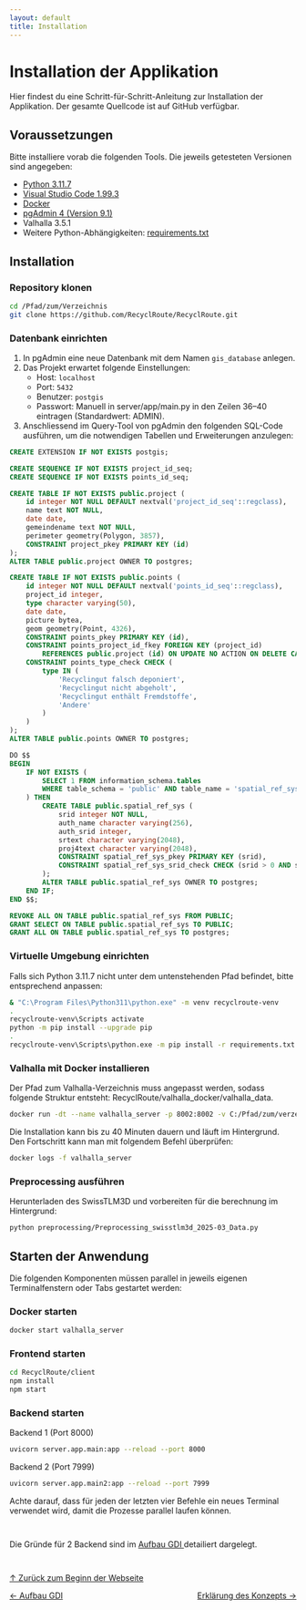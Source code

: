 ```yaml
---
layout: default
title: Installation
---
```

<a id="top"></a>

# Installation der Applikation

Hier findest du eine Schritt-für-Schritt-Anleitung zur Installation der Applikation. Der gesamte Quellcode ist auf GitHub verfügbar.

## Voraussetzungen

Bitte installiere vorab die folgenden Tools. Die jeweils getesteten Versionen sind angegeben:


<ul>
  <li><a href="https://www.python.org/downloads/release/python-3117/">Python 3.11.7</a></li>
  <li><a href="https://code.visualstudio.com/">Visual Studio Code 1.99.3</a></li>
  <li><a href="https://docs.docker.com/desktop/setup/install/windows-install/">Docker</a></li>
  <li><a href="https://www.postgresql.org/ftp/pgadmin/pgadmin4/v9.1/windows/">pgAdmin 4 (Version 9.1)</a></li>
  <li>Valhalla 3.5.1</li>
  <li>Weitere Python-Abhängigkeiten: <a href="assets/downloads/requirements.txt">requirements.txt</a></li>
</ul>



## Installation
### Repository klonen

```bash
cd /Pfad/zum/Verzeichnis
git clone https://github.com/RecyclRoute/RecyclRoute.git
```

### Datenbank einrichten

1. In pgAdmin eine neue Datenbank mit dem Namen `gis_database` anlegen.  
2. Das Projekt erwartet folgende Einstellungen:
   - Host: `localhost`
   - Port: `5432`
   - Benutzer: `postgis`
   - Passwort: Manuell in server/app/main.py in den Zeilen 36–40 eintragen (Standardwert: ADMIN).
3. Anschliessend im Query-Tool von pgAdmin den folgenden SQL-Code ausführen, um die notwendigen Tabellen und Erweiterungen anzulegen:

```sql
CREATE EXTENSION IF NOT EXISTS postgis;

CREATE SEQUENCE IF NOT EXISTS project_id_seq;
CREATE SEQUENCE IF NOT EXISTS points_id_seq;

CREATE TABLE IF NOT EXISTS public.project (
    id integer NOT NULL DEFAULT nextval('project_id_seq'::regclass),
    name text NOT NULL,
    date date,
    gemeindename text NOT NULL,
    perimeter geometry(Polygon, 3857),
    CONSTRAINT project_pkey PRIMARY KEY (id)
);
ALTER TABLE public.project OWNER TO postgres;

CREATE TABLE IF NOT EXISTS public.points (
    id integer NOT NULL DEFAULT nextval('points_id_seq'::regclass),
    project_id integer,
    type character varying(50),
    date date,
    picture bytea,
    geom geometry(Point, 4326),
    CONSTRAINT points_pkey PRIMARY KEY (id),
    CONSTRAINT points_project_id_fkey FOREIGN KEY (project_id)
        REFERENCES public.project (id) ON UPDATE NO ACTION ON DELETE CASCADE,
    CONSTRAINT points_type_check CHECK (
        type IN (
            'Recyclingut falsch deponiert',
            'Recyclingut nicht abgeholt',
            'Recyclingut enthält Fremdstoffe',
            'Andere'
        )
    )
);
ALTER TABLE public.points OWNER TO postgres;

DO $$
BEGIN
    IF NOT EXISTS (
        SELECT 1 FROM information_schema.tables 
        WHERE table_schema = 'public' AND table_name = 'spatial_ref_sys'
    ) THEN
        CREATE TABLE public.spatial_ref_sys (
            srid integer NOT NULL,
            auth_name character varying(256),
            auth_srid integer,
            srtext character varying(2048),
            proj4text character varying(2048),
            CONSTRAINT spatial_ref_sys_pkey PRIMARY KEY (srid),
            CONSTRAINT spatial_ref_sys_srid_check CHECK (srid > 0 AND srid <= 998999)
        );
        ALTER TABLE public.spatial_ref_sys OWNER TO postgres;
    END IF;
END $$;

REVOKE ALL ON TABLE public.spatial_ref_sys FROM PUBLIC;
GRANT SELECT ON TABLE public.spatial_ref_sys TO PUBLIC;
GRANT ALL ON TABLE public.spatial_ref_sys TO postgres;
```

### Virtuelle Umgebung einrichten

Falls sich Python 3.11.7 nicht unter dem untenstehenden Pfad befindet, bitte entsprechend anpassen:

```bash
& "C:\Program Files\Python311\python.exe" -m venv recyclroute-venv
.
recyclroute-venv\Scripts activate
python -m pip install --upgrade pip
.
recyclroute-venv\Scripts\python.exe -m pip install -r requirements.txt
```

### Valhalla mit Docker installieren

Der Pfad zum Valhalla-Verzeichnis muss angepasst werden, sodass folgende Struktur entsteht: RecyclRoute/valhalla_docker/valhalla_data.

```bash
docker run -dt --name valhalla_server -p 8002:8002 -v C:/Pfad/zum/verzeichnis/valhalla_docker/valhalla_data:/custom_files -e tile_urls=https://download.geofabrik.de/europe/switzerland-latest.osm.pbf ghcr.io/nilsnolde/docker-valhalla/valhalla:latest
```

Die Installation kann bis zu 40 Minuten dauern und läuft im Hintergrund. Den Fortschritt kann man mit folgendem Befehl überprüfen:

```bash
docker logs -f valhalla_server
```

### Preprocessing ausführen

Herunterladen des SwissTLM3D und vorbereiten für die berechnung im Hintergrund:

```bash
python preprocessing/Preprocessing_swisstlm3d_2025-03_Data.py
```

## Starten der Anwendung
Die folgenden Komponenten müssen parallel in jeweils eigenen Terminalfenstern oder Tabs gestartet werden:
### Docker starten

```bash
docker start valhalla_server
```
### Frontend starten

```bash
cd RecyclRoute/client
npm install
npm start
```

### Backend starten

Backend 1 (Port 8000)
```bash
uvicorn server.app.main:app --reload --port 8000
```

Backend 2 (Port 7999)
```bash
uvicorn server.app.main2:app --reload --port 7999
```

Achte darauf, dass für jeden der letzten vier Befehle ein neues Terminal verwendet wird, damit die Prozesse parallel laufen können.

<div style="margin-top: 3em;"></div>

Die Gründe für 2 Backend sind im <a href="AufbauGDI.html">Aufbau GDI </a> detailiert dargelegt. 

<div style="margin-top: 3em;"></div>

[↑ Zurück zum Beginn der Webseite](#top) 

<div style="display: flex; justify-content: space-between;">
  <div>
    <a href="aufbauGDI.html">← Aufbau GDI</a>
  </div>
  <div>
    <a href="konzept.html">Erklärung des Konzepts →</a>
  </div>
</div>
